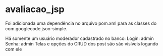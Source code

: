 # avaliacao_jsp
Foi adicionada uma dependência no arquivo pom.xml para as classes do com.googlecode.json-simple.

Há somente um usuário moderador cadastrado no banco:
  Login: admin
  Senha: admin
Telas e opções do CRUD dos post são são visíveis logando com ele
